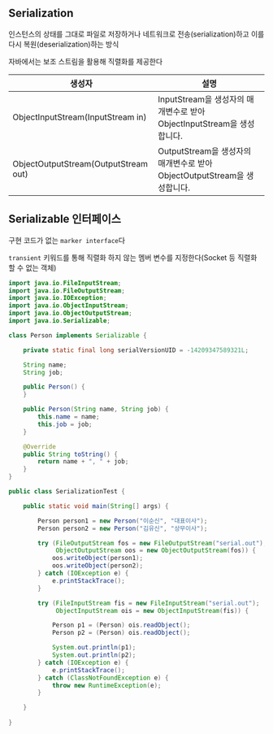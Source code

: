 ## Serialization

인스턴스의 상태를 그대로 파일로 저장하거나 네트워크로 전송(serialization)하고 이를 다시 복원(deserialization)하는 방식

자바에서는 보조 스트림을 활용해 직렬화를 제공한다

| 생성자 | 설명 |
| ------ | ------ |
| ObjectInputStream(InputStream in) | InputStream을 생성자의 매개변수로 받아 ObjectInputStream을 생성합니다. |
| ObjectOutputStream(OutputStream out) | OutputStream을 생성자의 매개변수로 받아 ObjectOutputStream을 생성합니다. |



## Serializable 인터페이스

구현 코드가 없는 `marker interface`다

`transient` 키워드를 통해 직렬화 하지 않는 멤버 변수를 지정한다(Socket 등 직렬화 할 수 없는 객체)

```Java
import java.io.FileInputStream;
import java.io.FileOutputStream;
import java.io.IOException;
import java.io.ObjectInputStream;
import java.io.ObjectOutputStream;
import java.io.Serializable;

class Person implements Serializable {

    private static final long serialVersionUID = -14209347589321L;

    String name;
    String job;

    public Person() {
    }

    public Person(String name, String job) {
        this.name = name;
        this.job = job;
    }

    @Override
    public String toString() {
        return name + ", " + job;
    }
}

public class SerializationTest {

    public static void main(String[] args) {

        Person person1 = new Person("이순신", "대표이사");
        Person person2 = new Person("김유신", "상무이사");

        try (FileOutputStream fos = new FileOutputStream("serial.out");
             ObjectOutputStream oos = new ObjectOutputStream(fos)) {
            oos.writeObject(person1);
            oos.writeObject(person2);
        } catch (IOException e) {
            e.printStackTrace();
        }

        try (FileInputStream fis = new FileInputStream("serial.out");
             ObjectInputStream ois = new ObjectInputStream(fis)) {

            Person p1 = (Person) ois.readObject();
            Person p2 = (Person) ois.readObject();

            System.out.println(p1);
            System.out.println(p2);
        } catch (IOException e) {
            e.printStackTrace();
        } catch (ClassNotFoundException e) {
            throw new RuntimeException(e);
        }

    }
    
}
```





